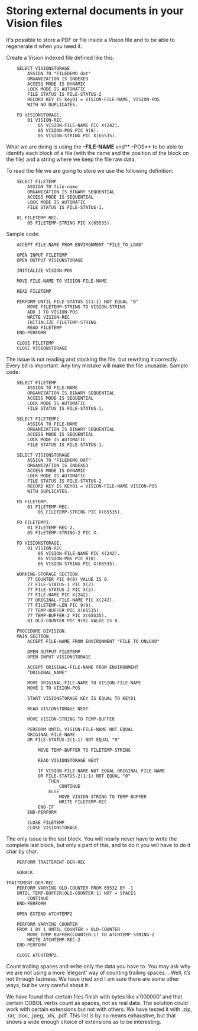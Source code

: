 # Storing external documents in your Vision files


It's possible to store a PDF or file inside a Vision file and to be able to regenerate it when you need it.


Create a Vision indexed file defined like this:
```
    SELECT VISIONSTORAGE
        ASSIGN TO "FILEDEMO.dat"
        ORGANIZATION IS INDEXED
        ACCESS MODE IS DYNAMIC
        LOCK MODE IS AUTOMATIC
        FILE STATUS IS FILE-STATUS-2
        RECORD KEY IS key01 = VISION-FILE-NAME, VISION-POS
        WITH NO DUPLICATES.

    FD VISIONSTORAGE.
        01 VISION-REC.
            05 VISION-FILE-NAME PIC X(242).
            05 VISION-POS PIC 9(8).
            05 VISION-STRING PIC X(65535).
```

What we are doing is using the **–FILE-NAME** and** –POS** to be able to identify each block of a file (with the name and the position of the block on the file) and a string where we keep the file raw data.

To read the file we are going to store we use the following definition:
```
    SELECT FILETEMP
        ASSIGN TO file-name
        ORGANIZATION IS BINARY SEQUENTIAL
        ACCESS MODE IS SEQUENTIAL
        LOCK MODE IS AUTOMATIC
        FILE STATUS IS FILE-STATUS-1.

    01 FILETEMP-REC.
        05 FILETEMP-STRING PIC X(65535).
```

Sample code:
```
    ACCEPT FILE-NAME FROM ENVIRONMENT "FILE_TO_LOAD"

    OPEN INPUT FILETEMP
    OPEN OUTPUT VISIONSTORAGE

    INITIALIZE VISION-POS

    MOVE FILE-NAME TO VISION-FILE-NAME

    READ FILETEMP
    
    PERFORM UNTIL FILE-STATUS-1(1:1) NOT EQUAL "0"
        MOVE FILETEMP-STRING TO VISION-STRING
        ADD 1 TO VISION-POS
        WRITE VISION-REC
        INITIALIZE FILETEMP-STRING
        READ FILETEMP
    END-PERFORM

    CLOSE FILETEMP
    CLOSE VISIONSTORAGE
```

The issue is not reading and stocking the file, but rewriting it correctly. Every bit is important. Any tiny mistake will make the file unusable. Sample code:
```
    SELECT FILETEMP
        ASSIGN TO FILE-NAME
        ORGANIZATION IS BINARY SEQUENTIAL
        ACCESS MODE IS SEQUENTIAL
        LOCK MODE IS AUTOMATIC
        FILE STATUS IS FILE-STATUS-1.

    SELECT FILETEMP2
        ASSIGN TO FILE-NAME
        ORGANIZATION IS BINARY SEQUENTIAL
        ACCESS MODE IS SEQUENTIAL
        LOCK MODE IS AUTOMATIC
        FILE STATUS IS FILE-STATUS-1.

    SELECT VISIONSTORAGE
        ASSIGN TO "FILEDEMO.DAT"
        ORGANIZATION IS INDEXED
        ACCESS MODE IS DYNAMIC
        LOCK MODE IS AUTOMATIC
        FILE STATUS IS FILE-STATUS-2
        RECORD KEY IS KEY01 = VISION-FILE-NAME VISION-POS
        WITH DUPLICATES.

    FD FILETEMP.
        01 FILETEMP-REC.
            05 FILETEMP-STRING PIC X(65535).

    FD FILETEMP2.
        01 FILETEMP-REC-2.
        05 FILETEMP-STRING-2 PIC X.

    FD VISIONSTORAGE.
        01 VISION-REC.
            05 VISION-FILE-NAME PIC X(242).
            05 VISION-POS PIC 9(8).
            05 VISION-STRING PIC X(65535).

    WORKING-STORAGE SECTION.
        77 COUNTER PIC 9(8) VALUE IS 0.
        77 FILE-STATUS-1 PIC X(2).
        77 FILE-STATUS-2 PIC X(2).
        77 FILE-NAME PIC X(242).
        77 ORIGINAL-FILE-NAME PIC X(242).
        77 FILETEMP-LEN PIC 9(9).
        77 TEMP-BUFFER PIC X(65535).
        77 TEMP-BUFFER-2 PIC X(65535).
        01 OLD-COUNTER PIC 9(9) VALUE IS 0.

    PROCEDURE DIVISION.
    MAIN SECTION.
        ACCEPT FILE-NAME FROM ENVIRONMENT "FILE_TO_UNLOAD"

        OPEN OUTPUT FILETEMP
        OPEN INPUT VISIONSTORAGE

        ACCEPT ORIGINAL-FILE-NAME FROM ENVIRONMENT
        “ORIGINAL_NAME"

        MOVE ORIGINAL-FILE-NAME TO VISION-FILE-NAME
        MOVE 1 TO VISION-POS

        START VISIONSTORAGE KEY IS EQUAL TO KEY01

        READ VISIONSTORAGE NEXT

        MOVE VISION-STRING TO TEMP-BUFFER

        PERFORM UNTIL VISION-FILE-NAME NOT EQUAL
        ORIGINAL-FILE-NAME
        OR FILE-STATUS-2(1:1) NOT EQUAL "0"

            MOVE TEMP-BUFFER TO FILETEMP-STRING

            READ VISIONSTORAGE NEXT

            IF VISION-FILE-NAME NOT EQUAL ORIGINAL-FILE-NAME
            OR FILE-STATUS-2(1:1) NOT EQUAL "0"
                THEN
                    CONTINUE
                ELSE
                    MOVE VISION-STRING TO TEMP-BUFFER
                    WRITE FILETEMP-REC
            END-IF
        END-PERFORM

        CLOSE FILETEMP
        CLOSE VISIONSTORAGE
```

The only issue is the last block. You will nearly never have to write the complete last block, but only a part of this, and to do it you will have to do it char by char.
```
    PERFORM TRAITEMENT-DER-REC

    GOBACK.

TRAITEMENT-DER-REC.
    PERFORM VARYING OLD-COUNTER FROM 65532 BY -1
    UNTIL TEMP-BUFFER(OLD-COUNTER:1) NOT = SPACES
        CONTINUE
    END-PERFORM

    OPEN EXTEND ATCHTEMP2

    PERFORM VARYING COUNTER
    FROM 1 BY 1 UNTIL COUNTER > OLD-COUNTER
        MOVE TEMP-BUFFER(COUNTER:1) TO ATCHTEMP-STRING-2
        WRITE ATCHTEMP-REC-2
    END-PERFORM
    
    CLOSE ATCHTEMP2.
```

Count trailing spaces and write only the data you have to. You may ask why we are not using a more ‘elegant’ way of counting trailing spaces... Well, it’s not through laziness. We have tried and I am sure there are some other ways, but be very careful about it.

We have found that certain files finish with bytes like x’000000’ and that certain COBOL verbs count as spaces, not as real data. The solution could work with certain extensions but not with others. We have tested it with .zip, .rar, .doc, .jpeg, .xls, .pdf. This list is by no means exhaustive, but that shows a wide enough choice of extensions as to be interesting.